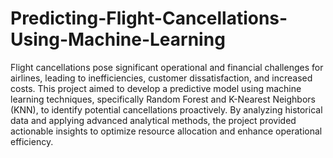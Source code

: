 # Predicting-Flight-Cancellations-Using-Machine-Learning

Flight cancellations pose significant operational and financial challenges for airlines, leading to inefficiencies, customer dissatisfaction, and increased costs. This project aimed to develop a predictive model using machine learning techniques, specifically Random Forest and K-Nearest Neighbors (KNN), to identify potential cancellations proactively. By analyzing historical data and applying advanced analytical methods, the project provided actionable insights to optimize resource allocation and enhance operational efficiency. 
